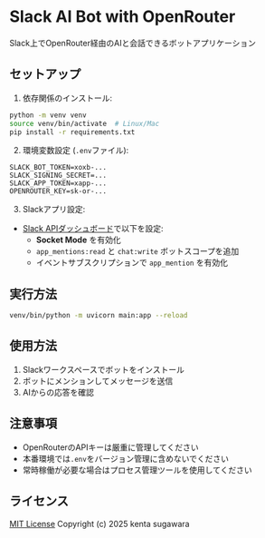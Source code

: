# Slack AI Bot with OpenRouter

Slack上でOpenRouter経由のAIと会話できるボットアプリケーション

## セットアップ

1. 依存関係のインストール:
```bash
python -m venv venv
source venv/bin/activate  # Linux/Mac
pip install -r requirements.txt
```

2. 環境変数設定 (`.env`ファイル):
```
SLACK_BOT_TOKEN=xoxb-...
SLACK_SIGNING_SECRET=...
SLACK_APP_TOKEN=xapp-...
OPENROUTER_KEY=sk-or-...
```

3. Slackアプリ設定:
- [Slack APIダッシュボード](https://api.slack.com/)で以下を設定:
  - **Socket Mode** を有効化
  - `app_mentions:read` と `chat:write` ボットスコープを追加
  - イベントサブスクリプションで `app_mention` を有効化

## 実行方法

```bash
venv/bin/python -m uvicorn main:app --reload
```

## 使用方法

1. Slackワークスペースでボットをインストール
2. ボットにメンションしてメッセージを送信
3. AIからの応答を確認

## 注意事項

- OpenRouterのAPIキーは厳重に管理してください
- 本番環境では`.env`をバージョン管理に含めないでください
- 常時稼働が必要な場合はプロセス管理ツールを使用してください

## ライセンス

[MIT License](LICENSE)
Copyright (c) 2025 kenta sugawara
